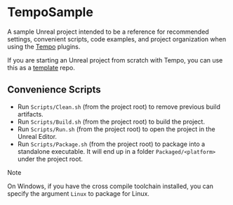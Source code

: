 # TempoSample
A sample Unreal project intended to be a reference for recommended settings, convenient scripts, code examples, and project organization when using the [Tempo](https://github.com/tempo-sim/Tempo) plugins.

If you are starting an Unreal project from scratch with Tempo, you can use this as a [template](https://docs.github.com/en/repositories/creating-and-managing-repositories/creating-a-repository-from-a-template) repo.

## Convenience Scripts
- Run `Scripts/Clean.sh` (from the project root) to remove previous build artifacts.
- Run `Scripts/Build.sh` (from the project root) to build the project.
- Run `Scripts/Run.sh` (from the project root) to open the project in the Unreal Editor.
- Run `Scripts/Package.sh` (from the project root) to package into a standalone executable. It will end up in a folder `Packaged/<platform>` under the project root.
> [!Note]
> On Windows, if you have the cross compile toolchain installed, you can specify the argument `Linux` to package for Linux.
